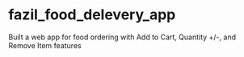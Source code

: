 # fazil_food_delevery_app
Built a web app for food ordering with Add to Cart, Quantity +/-, and Remove Item features
